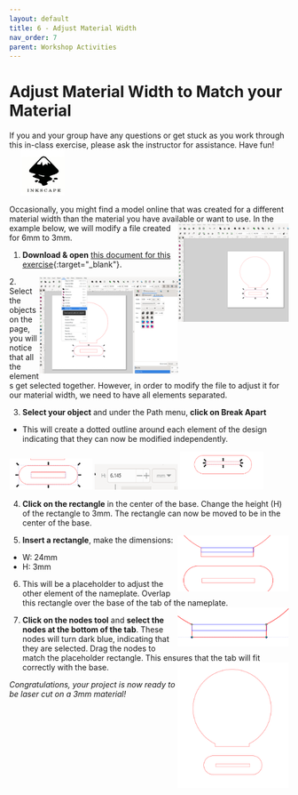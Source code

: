 ```yaml
---
layout: default
title: 6 - Adjust Material Width
nav_order: 7
parent: Workshop Activities
---
```


# Adjust Material Width to Match your Material

<img src="images/act2/01.start.jpg" style="margin-left:20px; float:right;width:200px;" alt="">
If you and your group have any questions or get stuck as you work through this in-class exercise, please ask the instructor for assistance.  Have fun!

<img src="images/inkscape-logo.jpg" style="margin-left:20px; width:80px;" alt="inkscape logo">

Occasionally, you might find a model online that was created for a different material width than the material you have available or want to use. <img src="images/act2/01.start.png" style="width:200px;float:right;" alt=""> In the example below, we will modify a file created for 6mm to 3mm.  

1. **Download & open** [this document for this exercise](Name_plate_6mm.svg){:target="_blank"}.  

<img src="images/act2/02.breakappart.png" style="width:250px;float:right;" alt="">
2. Select the objects on the page, you will notice that all the elements get selected together. However, in order to modify the file to adjust it for our material width, we need to have all elements separated. 
   
3. **Select your object** and under the Path menu, **click on Break Apart**
- This will create a dotted outline around each element of the design indicating that they can now be modified independently.
<img src="images/act2/03.appart.png" style="width:150px;float;" alt="">
<img src="images/act2/03b.6mm.png" style="width:150px;float;" alt="">
<img src="images/act2/04.moving_slot.png" style="width:150px;float;" alt="">
   
4. **Click on the rectangle** in the center of the base. Change the height (H) of the rectangle to 3mm. The rectangle can now be moved to be in the center of the base. 
   
5. **Insert a rectangle**, make the dimensions: <img src="images/act2/05.copy_and_change.png" style="width:200px;float:right;" alt="">
- W: 24mm
- H: 3mm
  
6. This will be a placeholder to adjust the other element of the nameplate.  Overlap this rectangle over the base of the tab of the nameplate. <img src="images/act2/06.nodes.png" style="width:200px;float:right;" alt="">
   
7. **Click on the nodes tool** and **select the nodes at the bottom of the tab**. These nodes will turn dark blue, indicating that they are selected. Drag the nodes to match the placeholder rectangle. This ensures that the tab will fit correctly with the base. <img src="images/act2/07.final3mm.png" style="width:200px;float:right;" alt="">

_Congratulations, your project is now ready to be laser cut on a 3mm material!_
